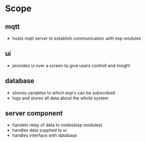 # Scope
## mqtt
- hosts mqtt server to establish communication with esp modules
## ui
- provides ui over a screen to give users controll and insight
## database
- strores variables to which esp's can be subscribed
- logs and stores all data about the whole system
## server component
- handels relay of data to nodes(esp modules)
- handles data supplied to ui
- handles interface with database